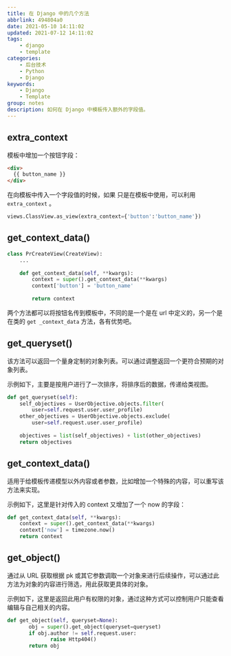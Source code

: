 ```yaml
---
title: 在 Django 中的几个方法
abbrlink: 494804a0
date: 2021-05-10 14:11:02
updated: 2021-07-12 14:11:02
tags:
    - django
    - template
categories:
    - 后台技术
    - Python
    - Django
keywords:
    - Django
    - Template
group: notes
description: 如何在 Django 中模板传入额外的字段值。
---
```


## extra_context

模板中增加一个按钮字段：

```html django模板
<div>
  {{ button_name }}
</div>
```

在向模板中传入一个字段值的时候，如果 只是在模板中使用，可以利用 `extra_context` 。

```python urls.py
views.ClassView.as_view(extra_context={'button':'button_name'})
```

## get_context_data()

```python views.py
class PrCreateView(CreateView):
    ...
    
    def get_context_data(self, **kwargs):
        context = super().get_context_data(**kwargs)
        context['button'] = 'button_name'
        
        return context
```


两个方法都可以将按钮名传到模板中，不同的是一个是在 url 中定义的，另一个是在类的 `get _context_data` 方法，各有优势吧。

## get_queryset()

该方法可以返回一个量身定制的对象列表。可以通过调整返回一个更符合预期的对象列表。

示例如下，主要是按用户进行了一次排序，将排序后的数据，传递给类视图。

```python
def get_queryset(self):
    self_objectives = UserObjective.objects.filter(
        user=self.request.user.user_profile)
    other_objectives = UserObjective.objects.exclude(
        user=self.request.user.user_profile)
    
    objectives = list(self_objectives) + list(other_objectives)
    return objectives
```

## get_context_data()

适用于给模板传递模型以外内容或者参数，比如增加一个特殊的内容，可以重写该方法来实现。

示例如下，这里是针对传入的 context 又增加了一个 now 的字段：

```python
def get_context_data(self, **kwargs):
    context = super().get_context_data(**kwargs)
    context['now'] = timezone.now()
    return context
   ```
## get_object()

通过从 URL 获取根据 pk 或其它参数调取一个对象来进行后续操作，可以通过此方法为对象的内容进行筛选，用此获取更具体的对象。

示例如下，这里是返回此用户有权限的对象，通过这种方式可以控制用户只能查看编辑与自己相关的内容。

```python
def get_object(self, queryset=None):
       obj = super().get_object(queryset=queryset)
       if obj.author != self.request.user:
              raise Http404()
       return obj
```
